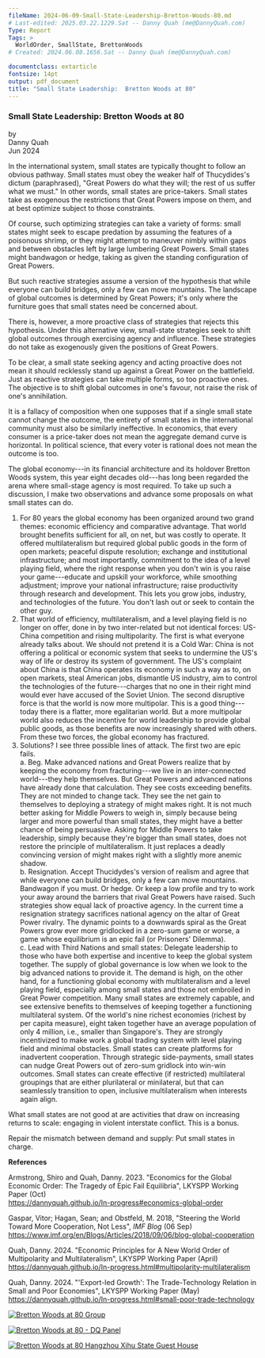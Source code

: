 ```yaml
---
fileName: 2024-06-09-Small-State-Leadership-Bretton-Woods-80.md
# Last-edited: 2025.03.22.1229.Sat -- Danny Quah (me@DannyQuah.com)
Type: Report
Tags: >
  WorldOrder, SmallState, BrettonWoods
# Created: 2024.06.08.1656.Sat -- Danny Quah (me@DannyQuah.com)

documentclass: extarticle
fontsize: 14pt
output: pdf_document
title: "Small State Leadership:  Bretton Woods at 80"  
---
```

### Small State Leadership:  Bretton Woods at 80  

by  
Danny Quah  
Jun 2024  

In the international system, small states are typically thought to follow an obvious pathway.  Small states must obey the weaker half of Thucydides's dictum (paraphrased), "Great Powers do what they will; the rest of us suffer what we must."  In other words, small states are price-takers.  Small states take as exogenous the restrictions that Great Powers impose on them, and at best optimize subject to those constraints.  

Of course, such optimizing strategies can take a variety of forms:  small states might seek to escape predation by assuming the features of a poisonous shrimp, or they might attempt to maneuver nimbly within gaps and between obstacles left by large lumbering Great Powers.  Small states might bandwagon or hedge, taking as given the standing configuration of Great Powers.  

But such reactive strategies assume a version of the hypothesis that while everyone can build bridges, only a few can move mountains.  The landscape of global outcomes is determined by Great Powers; it's only where the furniture goes that small states need be concerned about.  

There is, however, a more proactive class of strategies that rejects this hypothesis.  Under this alternative view, small-state strategies seek to shift global outcomes through exercising agency and influence.  These strategies do not take as exogenously given the positions of Great Powers.  

To be clear, a small state seeking agency and acting proactive does not mean it should recklessly stand up against a Great Power on the battlefield.  Just as reactive strategies can take multiple forms, so too proactive ones.  The objective is to shift global outcomes in one's favour, not raise the risk of one's annihilation.  

It is a fallacy of composition when one supposes that if a single small state cannot change the outcome, the entirety of small states in the international community must also be similarly ineffective.  In economics, that every consumer is a price-taker does not mean the aggregate demand curve is horizontal.  In political science, that every voter is rational does not mean the outcome is too.  

The global economy---in its financial architecture and its holdover Bretton Woods system, this year eight decades old---has long been regarded the arena where small-stage agency is most required.  To take up such a discussion, I make two observations and advance some proposals on what small states can do.  

1.  For 80 years the global economy has been organized around two grand themes: economic efficiency and comparative advantage.  That world brought benefits sufficient for all, on net, but was costly to operate. It offered multilateralism but required global public goods in the form of open markets; peaceful dispute resolution; exchange and institutional infrastructure; and most importantly, commitment to the idea of a level playing field, where the right response when you don't win is you raise your game---educate and upskill your workforce, while smoothing adjustment; improve your national infrastructure; raise productivity through research and development.  This lets you grow jobs, industry, and technologies of the future.  You don't lash out or seek to contain the other guy.  
2.  That world of efficiency, multilateralism, and a level playing field is no longer on offer, done in by two inter-related but not identical forces: US-China competition and rising multipolarity.  The first is what everyone already talks about.  We should not pretend it is a Cold War: China is not offering a political or economic system that seeks to undermine the US's way of life or destroy its system of government.  The US's complaint about China is that China operates its economy in such a way as to, on open markets, steal American jobs, dismantle US industry, aim to control the technologies of the future---charges that no one in their right mind would ever have accused of the Soviet Union.  The second disruptive force is that the world is now more multipolar.  This is a good thing---today there is a flatter, more egalitarian world.  But a more multipolar world also reduces the incentive for world leadership to provide global public goods, as those benefits are now increasingly shared with others.  From these two forces, the global economy has fractured.  
3.  Solutions?  I see three possible lines of attack.  The first two are epic fails.  
  a.  Beg.  Make advanced nations and Great Powers realize that by keeping the economy from fracturing---we live in an inter-connected world---they help themselves.  But Great Powers and advanced nations have already done that calculation.  They see costs exceeding benefits. They are not minded to change tack.  They see the net gain to themselves to deploying a strategy of might makes right.  It is not much better asking for Middle Powers to weigh in, simply because being larger and more powerful than small states, they might have a better chance of being persuasive.  Asking for Middle Powers to take leadership, simply because they're bigger than small states, does not restore the principle of multilateralism.  It just replaces a deadly convincing version of might makes right with a slightly more anemic shadow.   
  b.  Resignation.  Accept Thucidydes's version of realism and agree that while everyone can build bridges, only a few can move mountains.  Bandwagon if you must. Or hedge.  Or keep a low profile and try to work your away around the barriers that rival Great Powers have raised.  Such strategies show equal lack of proactive agency.  In the current time a resignation strategy sacrifices national agency on the altar of Great Power rivalry.  The dynamic points to a downwards spiral as the Great Powers grow ever more gridlocked in a zero-sum game or worse, a game whose equilibrium is an epic fail (or Prisoners' Dilemma).  
  c.  Lead with Third Nations and small states:  Delegate leadership to those who have both expertise and incentive to keep the global system together.  The supply of global governance is low when we look to the big advanced nations to provide it.  The demand is high, on the other hand, for a functioning global economy with multilateralism and a level playing field, especially among small states and those not embroiled in Great Power competition.  Many small states are extremely capable, and see extensive benefits to themselves of keeping together a functioning multilateral system.  Of the world's nine richest economies (richest by per capita measure), eight taken together have an average population of only 4 million, i.e., smaller than Singapore's.  They are strongly incentivized to make work a global trading system with level playing field and minimal obstacles.  Small states can create platforms for inadvertent cooperation.  Through strategic side-payments, small states can nudge Great Powers out of zero-sum gridlock into win-win outcomes.  Small states can create effective (if restricted) multilateral groupings that are either plurilateral or minilateral, but that can seamlessly transition to open, inclusive multilateralism when interests again align.  

What small states are not good at are activities that draw on increasing returns to scale:  engaging in violent interstate conflict.  This is a bonus.  

Repair the mismatch between demand and supply:  Put small states in charge.  


**References**  

Armstrong, Shiro and Quah, Danny. 2023. "Economics for the Global Economic Order: The Tragedy of Epic Fail Equilibria", LKYSPP Working Paper (Oct)  
https://dannyquah.github.io/In-progress#economics-global-order  

Gaspar, Vitor; Hagan, Sean; and Obstfeld, M. 2018, "Steering the World Toward More Cooperation, Not Less", *IMF Blog* (06 Sep) https://www.imf.org/en/Blogs/Articles/2018/09/06/blog-global-cooperation  

Quah, Danny.  2024.  "Economic Principles for A New World Order of Multipolarity and Multilateralism", LKYSPP Working Paper (April) 
https://dannyquah.github.io/In-progress.html#multipolarity-multilateralism  

Quah, Danny.  2024.  "'Export-led Growth':  The Trade-Technology Relation in Small and Poor Economies", LKYSPP Working Paper (May)  
https://dannyquah.github.io/In-progress.html#small-poor-trade-technology


[<img src="https://DannyQuah.github.io/Storage/2024.05.27.0900.Mon-BW80-group-official.jpg" alt="Bretton Woods at 80 Group"/>](https://DannyQuah.github.io/Storage/2024.05.27.0900.Mon-BW80-group-official.jpg)

[<img src="https://DannyQuah.github.io/Storage/2024.05.27.1230.Tue-BW80-DQ-panel-full-2.jpeg" alt="Bretton Woods at 80 - DQ Panel"/>](https://DannyQuah.github.io/Storage/2024.05.27.1230.Tue-BW80-DQ-panel-full-2.jpeg)

[<img src="https://DannyQuah.github.io/Storage/2024.05.27.Mon-BW80-Hangzhou-Xihu-State-Guest-House.jpg" alt="Bretton Woods at 80 Hangzhou Xihu State Guest House"/>](https://DannyQuah.github.io/Storage/2024.05.27.Mon-BW80-Hangzhou-Xihu-State-Guest-House.jpg)



<!---
   Invisible section // 2024-06-09-Small-State-Leadership-Bretton-Woods-80.md
-->

